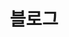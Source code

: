 ---
title: 블로그
type: landing

headless: true
design:
  background:
    image: blog.jpg
    image_darken: 0.5 
    image_size: cover
    image_position: center
    text_color_light: true
---